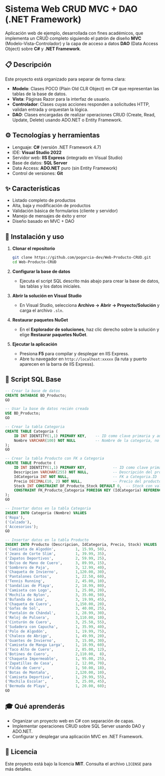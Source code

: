 # Sistema Web CRUD MVC + DAO (.NET Framework)

Aplicación web de ejemplo, desarrollada con fines académicos, que implementa un CRUD completo siguiendo el patrón de diseño **MVC** (Modelo-Vista-Controlador) y la capa de acceso a datos **DAO** (Data Access Object) sobre **C#** y **.NET Framework**.

## 📋 Descripción

Este proyecto está organizado para separar de forma clara:

- **Modelo**: Clases POCO (Plain Old CLR Object) en C# que representan las tablas de la base de datos.
- **Vista**: Páginas Razor para la interfaz de usuario.
- **Controlador**: Clases cuyas acciones responden a solicitudes HTTP, validan entrada y orquestan la lógica.
- **DAO**: Clases encargadas de realizar operaciones CRUD (Create, Read, Update, Delete) usando ADO.NET o Entity Framework.

## ⚙️ Tecnologías y herramientas

- Lenguaje: **C#** (versión .NET Framework 4.7)
- IDE: **Visual Studio 2022**
- Servidor web: **IIS Express** (integrado en Visual Studio)
- Base de datos: **SQL Server**
- Data Access: **ADO.NET** puro (sin Entity Framework)
- Control de versiones: **Git**

## ✨ Características

- Listado completo de productos  
- Alta, baja y modificación de productos  
- Validación básica de formularios (cliente y servidor)  
- Manejo de mensajes de éxito y error  
- Diseño basado en MVC + DAO  

## 🚀 Instalación y uso

1. **Clonar el repositorio**  
   ```bash
   git clone https://github.com/pogarcia-dev/Web-Producto-CRUD.git
   cd Web-Producto-CRUD
   ```

2. **Configurar la base de datos**

   * Ejecuta el script SQL descrito más abajo para crear la base de datos, las tablas y los datos iniciales.

3. **Abrir la solución en Visual Studio**

   * En Visual Studio, selecciona **Archivo → Abrir → Proyecto/Solución** y carga el archivo `.sln`.

4. **Restaurar paquetes NuGet**

   * En el **Explorador de soluciones**, haz clic derecho sobre la solución y elige **Restaurar paquetes NuGet**.

5. **Ejecutar la aplicación**

   * Presiona **F5** para compilar y desplegar en IIS Express.
   * Abre tu navegador en `http://localhost:xxxxx` (la ruta y puerto aparecen en la barra de IIS Express).

## 📝 Script SQL Base

```sql
-- Crear la base de datos
CREATE DATABASE BD_Producto;
GO

-- Usar la base de datos recién creada
USE BD_Producto;
GO

-- Crear la tabla Categoria
CREATE TABLE Categoria (
    ID INT IDENTITY(1,1) PRIMARY KEY,    -- ID como clave primaria y autoincrementable
    Nombre VARCHAR(100) NOT NULL         -- Nombre de la categoría, no puede ser nulo
);
GO

-- Crear la tabla Producto con FK a Categoria
CREATE TABLE Producto (
    ID INT IDENTITY(1,1) PRIMARY KEY,            -- ID como clave primaria y autoincrementable
    Descripcion VARCHAR(255) NOT NULL,           -- Descripción del producto
    IdCategoria INT NOT NULL,                    -- FK a Categoria.ID
    Precio DECIMAL(10, 2) NOT NULL,              -- Precio del producto
    Stock INT CONSTRAINT DF_Producto_Stock DEFAULT 0,  -- Stock con valor por defecto 0
    CONSTRAINT FK_Producto_Categoria FOREIGN KEY (IdCategoria) REFERENCES Categoria(ID)
);
GO

-- Insertar datos en la tabla Categoria
INSERT INTO Categoria (Nombre) VALUES
('Ropa'),
('Calzado'),
('Accesorios');
GO

-- Insertar datos en la tabla Producto
INSERT INTO Producto (Descripcion, IdCategoria, Precio, Stock) VALUES
('Camiseta de Algodón',         1, 15.99, 50),
('Jeans de Corte Slim',         1, 39.99, 35),
('Zapatos Deportivos',          2, 59.99, 25),
('Bolso de Mano de Cuero',      3, 89.99, 15),
('Sombrero de Paja',            3, 12.99, 40),
('Chaqueta de Invierno',        1,120.00, 30),
('Pantalones Cortos',           1, 22.50, 60),
('Tennis Running',              2, 45.00, 10),
('Sandalias de Playa',          2, 18.99, 80),
('Camiseta con Logo',           1, 25.00, 20),
('Mochila de Nylon',            3, 35.00, 50),
('Bufanda de Lana',             3, 19.99, 45),
('Chaqueta de Cuero',           1,150.00, 20),
('Gafas de Sol',                3, 40.00, 25),
('Pantalón de Chándal',         1, 28.99, 30),
('Reloj de Pulsera',            3,110.00, 10),
('Cinturón de Cuero',           3, 25.50, 55),
('Sudadera con Capucha',        1, 35.99, 40),
('Polo de Algodón',             1, 19.99, 75),
('Chaleco de Abrigo',           1, 49.99, 20),
('Guantes de Invierno',         3, 15.00, 30),
('Camiseta de Manga Larga',     1, 18.99, 60),
('Taco Alto de Cuero',          2, 85.00, 12),
('Botines de Cuero',            2,110.00,  8),
('Chaqueta Impermeable',        1, 95.00, 25),
('Zapatillas de Casa',          2, 12.00, 70),
('Falda de Cuero',              1, 50.00, 18),
('Botas de Montaña',            2,120.00, 10),
('Camiseta Deportiva',          1, 29.99, 55),
('Mochila Escolar',             3, 25.00, 45),
('Bermuda de Playa',            1, 20.00, 60);
GO
```

## 🎓 Qué aprenderás

* Organizar un proyecto web en C# con separación de capas.
* Implementar operaciones CRUD sobre SQL Server usando DAO y ADO.NET.
* Configurar y desplegar una aplicación MVC en .NET Framework.


## 📄 Licencia

Este proyecto está bajo la licencia **MIT**. Consulta el archivo `LICENSE` para más detalles.